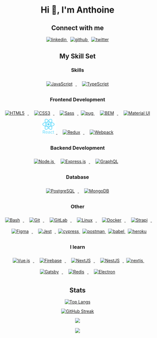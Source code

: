 <h1 align="center">Hi 👋, I'm Anthoine</h1>

<h2 align="center">Connect with me</h2>

<div align="center">
  <a href="https://linkedin.com/in/anthoine-saint-germain" target="_blank">
    <img src=https://img.shields.io/badge/linkedin-%231E77B5.svg?&style=for-the-badge&logo=linkedin&logoColor=white alt=linkedin style="margin-bottom: 5px;" />
  </a>
  &nbsp;
  <a href="https://github.com/AnthoineSG" target="_blank">
    <img src=https://img.shields.io/badge/github-%2324292e.svg?&style=for-the-badge&logo=github&logoColor=white alt=github style="margin-bottom: 5px;" />
  </a>
  &nbsp;
  <a href="https://twitter.com/Sekito_93" target="_blank">
    <img src=https://img.shields.io/badge/twitter-%2300acee.svg?&style=for-the-badge&logo=twitter&logoColor=white alt=twitter style="margin-bottom: 5px;" />
  </a>
</div>

<h2 align="center">My Skill Set</h2>

<h3 align="center">Skills</h3>
<div align="center">
  <a href="https://www.javascript.com/" target="_blank">
    <img style="margin: 10px" src="https://profilinator.rishav.dev/skills-assets/javascript-original.svg" alt="JavaScript" height="50" />
  </a>
  &nbsp;
  <a href="https://www.typescriptlang.org/" target="_blank">
    <img style="margin: 10px" src="https://profilinator.rishav.dev/skills-assets/typescript-original.svg" alt="TypeScript" height="50" />
  </a>
</div>

<h3 align="center">Frontend Development</h3>
<div align="center">  
  <a href="https://en.wikipedia.org/wiki/HTML5" target="_blank">
    <img style="margin: 10px" src="https://profilinator.rishav.dev/skills-assets/html5-original-wordmark.svg" alt="HTML5" height="50" />
  </a>
  &nbsp;
  <a href="https://www.w3schools.com/css/" target="_blank">
    <img style="margin: 10px" src="https://profilinator.rishav.dev/skills-assets/css3-original-wordmark.svg" alt="CSS3" height="50" />
  </a>
  &nbsp;
  <a href="https://sass-lang.com/" target="_blank">
    <img style="margin: 10px" src="https://profilinator.rishav.dev/skills-assets/sass-original.svg" alt="Sass" height="50" />
  </a>
  &nbsp;
  <a href="https://pugjs.org" target="_blank" rel="noreferrer">
    <img src="https://cdn.worldvectorlogo.com/logos/pug.svg" alt="pug" height="50"/>
  </a>
  &nbsp;
  <a href="http://getbem.com/" target="_blank">
    <img style="margin: 10px" src="https://profilinator.rishav.dev/skills-assets/bem.svg" alt="BEM" height="50" />
  </a>
  &nbsp;
  <a href="https://mui.com/" target="_blank">
    <img style="margin: 10px" src="https://profilinator.rishav.dev/skills-assets/mui.png" alt="Material UI" height="50" />
  </a>
  &nbsp;
  <a href="https://reactjs.org/" target="_blank" rel="noreferrer">
    <img src="https://raw.githubusercontent.com/devicons/devicon/master/icons/react/react-original-wordmark.svg" alt="react" height="50"/>
  </a>
  &nbsp;
  <a href="https://redux.js.org/" target="_blank">
    <img style="margin: 10px" src="https://profilinator.rishav.dev/skills-assets/redux-original.svg" alt="Redux" height="50" />
  </a>
  &nbsp;
  <a href="https://webpack.js.org/" target="_blank">
    <img style="margin: 10px" src="https://profilinator.rishav.dev/skills-assets/webpack-original.svg" alt="Webpack" height="50" />
  </a>
</div>

<h3 align="center">Backend Development</h3>
<div align="center">
  <a href="https://nodejs.org/" target="_blank">
    <img style="margin: 0px" src="https://profilinator.rishav.dev/skills-assets/nodejs-original-wordmark.svg" alt="Node.js" height="70" />
  </a>
  &nbsp;
  <a href="https://expressjs.com/" target="_blank">
    <img style="margin: 10px" src="https://profilinator.rishav.dev/skills-assets/express-original-wordmark.svg" alt="Express.js" height="50" />
  </a>
  &nbsp;
  <a href="https://graphql.org/" target="_blank">
    <img style="margin: 10px" src="https://profilinator.rishav.dev/skills-assets/graphql.png" alt="GraphQL" height="50" />
  </a>
</div>

<h3 align="center">Database</h3>
<div align="center">  
  <a href="https://www.postgresql.org/" target="_blank">
    <img style="margin: 10px" src="https://profilinator.rishav.dev/skills-assets/postgresql-original-wordmark.svg" alt="PostgreSQL" height="50" />
  </a>
  &nbsp;
  <a href="https://www.mongodb.com/" target="_blank">
    <img style="margin: 10px" src="https://profilinator.rishav.dev/skills-assets/mongodb-original-wordmark.svg" alt="MongoDB" height="50" />
  </a>
</div>

<h3 align="center">Other</h3>
<div align="center">  
  <a href="https://www.gnu.org/software/bash/" target="_blank">
    <img style="margin: 10px" src="https://profilinator.rishav.dev/skills-assets/gnu_bash-icon.svg" alt="Bash" height="50" />
  </a>
  &nbsp;
  <a href="https://github.com/" target="_blank">
    <img style="margin: 10px" src="https://profilinator.rishav.dev/skills-assets/git-scm-icon.svg" alt="Git" height="50" />
  </a>
  &nbsp;
  <a href="https://about.gitlab.com/" target="_blank">
    <img style="margin: 10px" src="https://profilinator.rishav.dev/skills-assets/gitlab.svg" alt="GitLab" height="50" />
  </a>
  &nbsp;
  <a href="https://www.linux.org/" target="_blank">
    <img style="margin: 10px" src="https://profilinator.rishav.dev/skills-assets/linux-original.svg" alt="Linux" height="50" />
  </a>
  &nbsp;
  <a href="https://www.docker.com/" target="_blank">
    <img style="margin: 10px" src="https://profilinator.rishav.dev/skills-assets/docker-original-wordmark.svg" alt="Docker" height="50" />
  </a>
  &nbsp;
  <a href="https://www.strapi.io/" target="_blank">
    <img style="margin: 10px" src="https://profilinator.rishav.dev/skills-assets/strapi.svg" alt="Strapi" height="50" />
  </a>
  &nbsp;
  <a href="https://www.figma.com/" target="_blank">
    <img style="margin: 10px" src="https://profilinator.rishav.dev/skills-assets/figma-icon.svg" alt="Figma" height="50" />
  </a>
  &nbsp;
  <a href="https://www.jestjs.io/" target="_blank">
    <img style="margin: 10px" src="https://profilinator.rishav.dev/skills-assets/jest.svg" alt="Jest" height="50" />
  </a>
  &nbsp;
  <a href="https://www.cypress.io" target="_blank" rel="noreferrer">
    <img src="https://raw.githubusercontent.com/simple-icons/simple-icons/6e46ec1fc23b60c8fd0d2f2ff46db82e16dbd75f/icons/cypress.svg" alt="cypress" height="50"/>
  </a>
  &nbsp;
  <a href="https://postman.com" target="_blank" rel="noreferrer">
    <img src="https://www.vectorlogo.zone/logos/getpostman/getpostman-icon.svg" alt="postman" height="50"/>
  </a>
  &nbsp;
  <a href="https://babeljs.io/" target="_blank" rel="noreferrer">
    <img src="https://www.vectorlogo.zone/logos/babeljs/babeljs-icon.svg" alt="babel" height="50"/>
  </a>
  &nbsp;
  <a href="https://heroku.com" target="_blank" rel="noreferrer">
    <img src="https://www.vectorlogo.zone/logos/heroku/heroku-icon.svg" alt="heroku" height="50"/>
  </a>
</div>

<h3 align="center">I learn</h3>
<div align="center">
  <a href="https://vuejs.org/" target="_blank">
    <img style="margin: 10px" src="https://profilinator.rishav.dev/skills-assets/vuejs-original-wordmark.svg" alt="Vue.js" height="50" />
  </a>
  &nbsp;
  <a href="https://firebase.google.com/" target="_blank">
    <img style="margin: 10px" src="https://profilinator.rishav.dev/skills-assets/firebase.png" alt="Firebase" height="50" />
  </a>
  &nbsp;
  <a href="https://nextjs.org/" target="_blank">
    <img style="margin: 10px" src="https://profilinator.rishav.dev/skills-assets/nextjs.png" alt="NextJS" height="50" />
  </a>
  &nbsp;
  <a href="https://nestjs.com/" target="_blank">
    <img style="margin: 10px" src="https://profilinator.rishav.dev/skills-assets/nestjs.svg" alt="NestJS" height="50" />
  </a>
  &nbsp;
  <a href="https://nextjs.org/" target="_blank" rel="noreferrer">
    <img src="https://cdn.worldvectorlogo.com/logos/nextjs-2.svg" alt="nextjs" height="50"/>
  </a>
  &nbsp;
  <a href="https://www.gatsbyjs.com/" target="_blank">
    <img style="margin: 10px" src="https://profilinator.rishav.dev/skills-assets/gatsby.png" alt="Gatsby" height="50" />
  </a>
  &nbsp;
  <a href="https://redis.io/" target="_blank">
    <img style="margin: 10px" src="https://profilinator.rishav.dev/skills-assets/redis-original-wordmark.svg" alt="Redis" height="50" />
  </a>
  &nbsp;
  <a href="https://www.electronjs.org/" target="_blank">
    <img style="margin: 10px" src="https://profilinator.rishav.dev/skills-assets/electron-original.svg" alt="Electron" height="50" />
  </a>
</div>

<h2 align="center">Stats</h2>
<div align="center">

[![Top Langs](https://github-readme-stats.vercel.app/api/top-langs/?username=AnthoineSG&layout=compact&theme=dark&text_color=fed96b&border_color=fed96b&bg_color=273136&hide_title=true&langs_count=10&)](https://github.com/anuraghazra/github-readme-stats)

[![GitHub Streak](https://streak-stats.demolab.com/?user=AnthoineSG&theme=dark&background=273136&ring=ffbf0059&fire=fed96b&sideNums=fed96b&currStreakLabel=fed96b&border=fed96b&stroke=ffbf0059)](https://git.io/streak-stats)

</div>

<div align="center">
  <!-- <img width="700"
    src="https://cr-ss-service.azurewebsites.net/api/ScreenShot?widget=summary&username=AnthoineSG&badges=3&show-avatar=false&style=--header-bg-color:%23000;--border-radius:10px"
  /> -->

<img width="700"
    src="https://cr-skills-chart-widget.azurewebsites.net/api/api?username=AnthoineSG&skills=JavaScript,TypeScript,CSS,HTML,PLpgSQL,EJS,Pug,SCSS,Shell,Vue,SAS,Python,PLSQL,JSON,SQL,JSon,ReactJS,NodeJS,Sequelize&bg=#273136&show-other-skills=true"
  />

</div>

<div align="center">
  <img src="https://capsule-render.vercel.app/api?type=waving&color=gradient&height=70&section=footer&width=100"/>
</div>
